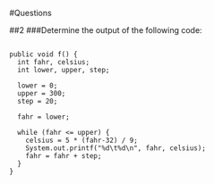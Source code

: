 #Questions

##2
###Determine the output of the following code:
<pre><code>
public void f() {
  int fahr, celsius;
  int lower, upper, step;
  
  lower = 0;
  upper = 300;
  step = 20;
  
  fahr = lower;

  while (fahr &#60;= upper) {
    celsius = 5 * (fahr-32) / 9;
    System.out.printf("%d\t%d\n", fahr, celsius);
    fahr = fahr + step;
  }
}
</code></pre>